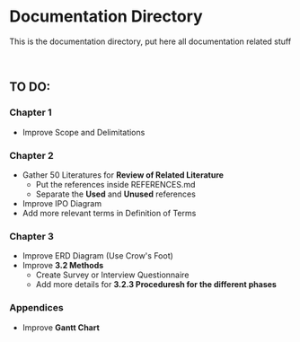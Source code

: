 # Documentation Directory

This is the documentation directory, put here all documentation related stuff

<br>

## TO DO:

### Chapter 1
- Improve Scope and Delimitations
### Chapter 2
- Gather 50 Literatures for **Review of Related Literature**
   + Put the references inside REFERENCES.md
   + Separate the **Used** and **Unused** references
- Improve IPO Diagram
- Add more relevant terms in Definition of Terms
### Chapter 3
- Improve ERD Diagram (Use Crow's Foot)
- Improve **3.2 Methods**
   + Create Survey or Interview Questionnaire
   + Add more details for **3.2.3 Proceduresh for the different phases**

### Appendices
- Improve **Gantt Chart**

